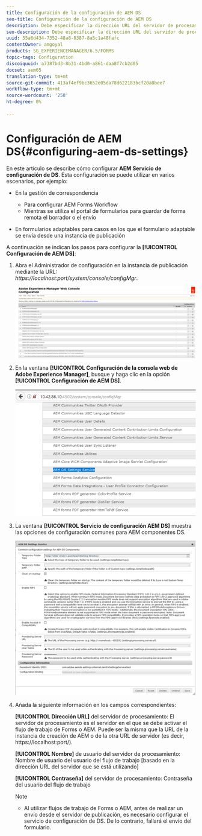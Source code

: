 ```yaml
---
title: Configuración de la configuración de AEM DS
seo-title: Configuración de la configuración de AEM DS
description: Debe especificar la dirección URL del servidor de procesamiento antes de enviar un formulario.
seo-description: Debe especificar la dirección URL del servidor de procesamiento antes de enviar un formulario.
uuid: 55a6d434-7352-48a8-8387-8a5c1a48fafc
contentOwner: amgoyal
products: SG_EXPERIENCEMANAGER/6.5/FORMS
topic-tags: Configuration
discoiquuid: a7387bd3-8b31-4bd0-a861-daa8f7cb2d05
docset: aem65
translation-type: tm+mt
source-git-commit: 413af4ef9bc3652e05da78d622183bcf20a8bee7
workflow-type: tm+mt
source-wordcount: '258'
ht-degree: 0%

---
```



# Configuración de AEM DS{#configuring-aem-ds-settings}

En este artículo se describe cómo configurar **AEM Servicio de configuración de DS**. Esta configuración se puede utilizar en varios escenarios, por ejemplo:

* En la gestión de correspondencia

   * Para configurar AEM Forms Workflow
   * Mientras se utiliza el portal de formularios para guardar de forma remota el borrador o el envío

* En formularios adaptables para casos en los que el formulario adaptable se envía desde una instancia de publicación

A continuación se indican los pasos para configurar la **[!UICONTROL Configuración de AEM DS]**:

1. Abra el Administrador de configuración en la instancia de publicación mediante la URL:\
   *https://localhost:port/system/console/configMgr*.

   ![Configuración de AEM consola web](assets/web_configuration_console_new.png)

1. En la ventana **[!UICONTROL Configuración de la consola web de Adobe Experience Manager]**, busque y haga clic en la opción **[!UICONTROL Configuración de AEM DS]**.

   ![Configuración de DS](assets/ds_settings_new.png)

1. La ventana **[!UICONTROL Servicio de configuración AEM DS]** muestra las opciones de configuración comunes para AEM componentes DS.

   ![Servicio de configuración de DS](assets/ds_settings_service_new.png)

1. Añada la siguiente información en los campos correspondientes:

   **[!UICONTROL Dirección URL]** del servidor de procesamiento: El servidor de procesamiento es el servidor en el que se debe activar el flujo de trabajo de Forms o AEM. Puede ser la misma que la URL de la instancia de creación de AEM o de la otra URL de servidor (es decir, https://localhost:port/).

   **[!UICONTROL Nombre]** de usuario del servidor de procesamiento: Nombre de usuario del usuario del flujo de trabajo  [basado en la dirección URL del servidor que se está utilizando]

   **[!UICONTROL Contraseña]** del servidor de procesamiento: Contraseña del usuario del flujo de trabajo

   >[!NOTE]
   >
   >
   >    
   >    
   >    * Al utilizar flujos de trabajo de Forms o AEM, antes de realizar un envío desde el servidor de publicación, es necesario configurar el servicio de configuración de DS. De lo contrario, fallará el envío del formulario.


